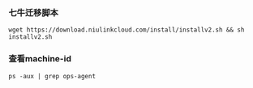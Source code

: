 ### 七牛迁移脚本

```
wget https://download.niulinkcloud.com/install/installv2.sh && sh installv2.sh
```

### 查看machine-id

```
ps -aux | grep ops-agent
```



